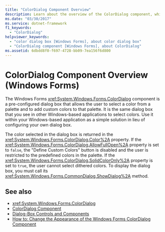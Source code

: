 ```yaml
---
title: "ColorDialog Component Overview"
description: Learn about the overview of the ColorDialog component, which is a pre-configured dialog box that allows the user to select a color from a palette.
ms.date: "03/30/2017"
ms.service: dotnet-framework
f1_keywords: 
  - "ColorDialog"
helpviewer_keywords: 
  - "color dialog box [Windows Forms], about color dialog box"
  - "ColorDialog component [Windows Forms], about ColorDialog"
ms.assetid: 6dbdd8f0-f697-4728-bb09-7ea156f6d800
---
```

# ColorDialog Component Overview (Windows Forms)

The Windows Forms <xref:System.Windows.Forms.ColorDialog> component is a pre-configured dialog box that allows the user to select a color from a palette and to add custom colors to that palette. It is the same dialog box that you see in other Windows-based applications to select colors. Use it within your Windows-based application as a simple solution in lieu of configuring your own dialog box.  
  
 The color selected in the dialog box is returned in the <xref:System.Windows.Forms.ColorDialog.Color%2A> property. If the <xref:System.Windows.Forms.ColorDialog.AllowFullOpen%2A> property is set to `false`, the "Define Custom Colors" button is disabled and the user is restricted to the predefined colors in the palette. If the <xref:System.Windows.Forms.ColorDialog.SolidColorOnly%2A> property is set to `true`, the user cannot select dithered colors. To display the dialog box, you must call its <xref:System.Windows.Forms.CommonDialog.ShowDialog%2A> method.  
  
## See also

- <xref:System.Windows.Forms.ColorDialog>
- [ColorDialog Component](colordialog-component-windows-forms.md)
- [Dialog-Box Controls and Components](dialog-box-controls-and-components-windows-forms.md)
- [How to: Change the Appearance of the Windows Forms ColorDialog Component](how-to-change-the-appearance-of-the-windows-forms-colordialog-component.md)
